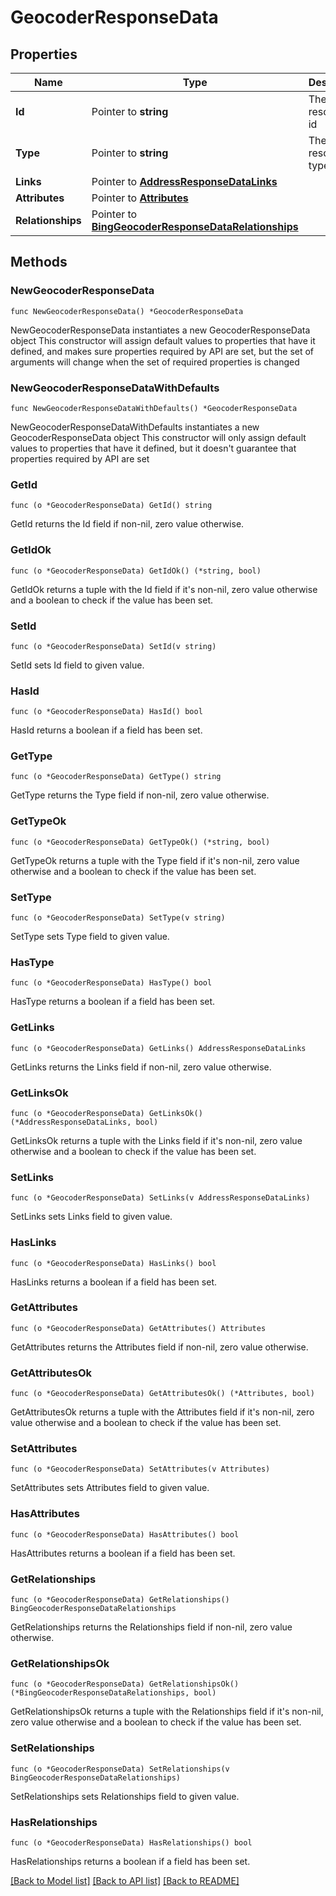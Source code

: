 # GeocoderResponseData

## Properties

Name | Type | Description | Notes
------------ | ------------- | ------------- | -------------
**Id** | Pointer to **string** | The resource&#39;s id | [optional] 
**Type** | Pointer to **string** | The resource&#39;s type | [optional] 
**Links** | Pointer to [**AddressResponseDataLinks**](AddressResponseDataLinks.md) |  | [optional] 
**Attributes** | Pointer to [**Attributes**](Attributes.md) |  | [optional] 
**Relationships** | Pointer to [**BingGeocoderResponseDataRelationships**](BingGeocoderResponseDataRelationships.md) |  | [optional] 

## Methods

### NewGeocoderResponseData

`func NewGeocoderResponseData() *GeocoderResponseData`

NewGeocoderResponseData instantiates a new GeocoderResponseData object
This constructor will assign default values to properties that have it defined,
and makes sure properties required by API are set, but the set of arguments
will change when the set of required properties is changed

### NewGeocoderResponseDataWithDefaults

`func NewGeocoderResponseDataWithDefaults() *GeocoderResponseData`

NewGeocoderResponseDataWithDefaults instantiates a new GeocoderResponseData object
This constructor will only assign default values to properties that have it defined,
but it doesn't guarantee that properties required by API are set

### GetId

`func (o *GeocoderResponseData) GetId() string`

GetId returns the Id field if non-nil, zero value otherwise.

### GetIdOk

`func (o *GeocoderResponseData) GetIdOk() (*string, bool)`

GetIdOk returns a tuple with the Id field if it's non-nil, zero value otherwise
and a boolean to check if the value has been set.

### SetId

`func (o *GeocoderResponseData) SetId(v string)`

SetId sets Id field to given value.

### HasId

`func (o *GeocoderResponseData) HasId() bool`

HasId returns a boolean if a field has been set.

### GetType

`func (o *GeocoderResponseData) GetType() string`

GetType returns the Type field if non-nil, zero value otherwise.

### GetTypeOk

`func (o *GeocoderResponseData) GetTypeOk() (*string, bool)`

GetTypeOk returns a tuple with the Type field if it's non-nil, zero value otherwise
and a boolean to check if the value has been set.

### SetType

`func (o *GeocoderResponseData) SetType(v string)`

SetType sets Type field to given value.

### HasType

`func (o *GeocoderResponseData) HasType() bool`

HasType returns a boolean if a field has been set.

### GetLinks

`func (o *GeocoderResponseData) GetLinks() AddressResponseDataLinks`

GetLinks returns the Links field if non-nil, zero value otherwise.

### GetLinksOk

`func (o *GeocoderResponseData) GetLinksOk() (*AddressResponseDataLinks, bool)`

GetLinksOk returns a tuple with the Links field if it's non-nil, zero value otherwise
and a boolean to check if the value has been set.

### SetLinks

`func (o *GeocoderResponseData) SetLinks(v AddressResponseDataLinks)`

SetLinks sets Links field to given value.

### HasLinks

`func (o *GeocoderResponseData) HasLinks() bool`

HasLinks returns a boolean if a field has been set.

### GetAttributes

`func (o *GeocoderResponseData) GetAttributes() Attributes`

GetAttributes returns the Attributes field if non-nil, zero value otherwise.

### GetAttributesOk

`func (o *GeocoderResponseData) GetAttributesOk() (*Attributes, bool)`

GetAttributesOk returns a tuple with the Attributes field if it's non-nil, zero value otherwise
and a boolean to check if the value has been set.

### SetAttributes

`func (o *GeocoderResponseData) SetAttributes(v Attributes)`

SetAttributes sets Attributes field to given value.

### HasAttributes

`func (o *GeocoderResponseData) HasAttributes() bool`

HasAttributes returns a boolean if a field has been set.

### GetRelationships

`func (o *GeocoderResponseData) GetRelationships() BingGeocoderResponseDataRelationships`

GetRelationships returns the Relationships field if non-nil, zero value otherwise.

### GetRelationshipsOk

`func (o *GeocoderResponseData) GetRelationshipsOk() (*BingGeocoderResponseDataRelationships, bool)`

GetRelationshipsOk returns a tuple with the Relationships field if it's non-nil, zero value otherwise
and a boolean to check if the value has been set.

### SetRelationships

`func (o *GeocoderResponseData) SetRelationships(v BingGeocoderResponseDataRelationships)`

SetRelationships sets Relationships field to given value.

### HasRelationships

`func (o *GeocoderResponseData) HasRelationships() bool`

HasRelationships returns a boolean if a field has been set.


[[Back to Model list]](../README.md#documentation-for-models) [[Back to API list]](../README.md#documentation-for-api-endpoints) [[Back to README]](../README.md)



